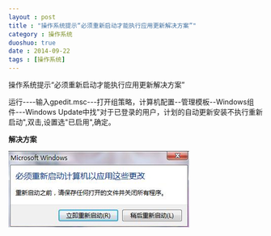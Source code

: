 ```yaml
---
layout : post
title : "操作系统提示“必须重新启动才能执行应用更新解决方案”"
category : 操作系统
duoshuo: true
date : 2014-09-22
tags : [操作系统]
---
```


操作系统提示“必须重新启动才能执行应用更新解决方案”

运行----输入gpedit.msc---打开组策略，计算机配置--管理模板--Windows组件---Windows Update中找"对于已登录的用户，计划的自动更新安装不执行重新启动",双击,设置选"已启用",确定。

<!-- more -->

**解决方案**

![pygments-autumn](/res/img/blog/2014/9/22/system_restart.png)  
